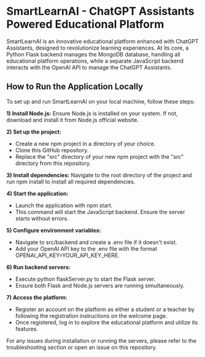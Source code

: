 # SmartLearnAI - ChatGPT Assistants Powered Educational Platform #
SmartLearnAI is an innovative educational platform enhanced with ChatGPT Assistants, designed to revolutionize learning experiences. At its core, a Python Flask backend manages the MongoDB database, handling all educational platform operations, while a separate JavaScript backend interacts with the OpenAI API to manage the ChatGPT Assistants.

## How to Run the Application Locally ##
To set up and run SmartLearnAI on your local machine, follow these steps:

**1) Install Node.js:** Ensure Node.js is installed on your system. If not, download and install it from Node.js official website.

**2) Set up the project:**
- Create a new npm project in a directory of your choice.
- Clone this GitHub repository.
- Replace the "src" directory of your new npm project with the "src" directory from this repository.
  
**3) Install dependencies:** Navigate to the root directory of the project and run npm install to install all required dependencies.
  
**4) Start the application:**
- Launch the application with npm start.
- This command will start the JavaScript backend. Ensure the server starts without errors.

**5) Configure environment variables:**
- Navigate to src/backend and create a .env file if it doesn't exist.
- Add your OpenAI API key to the .env file with the format OPENAI_API_KEY=YOUR_API_KEY_HERE.
  
**6) Run backend servers:**
- Execute python flaskServer.py to start the Flask server.
- Ensure both Flask and Node.js servers are running simultaneously.
  
**7) Access the platform:**
- Register an account on the platform as either a student or a teacher by following the registration instructions on the welcome page.
- Once registered, log in to explore the educational platform and utilize its features.

For any issues during installation or running the servers, please refer to the troubleshooting section or open an issue on this repository.
